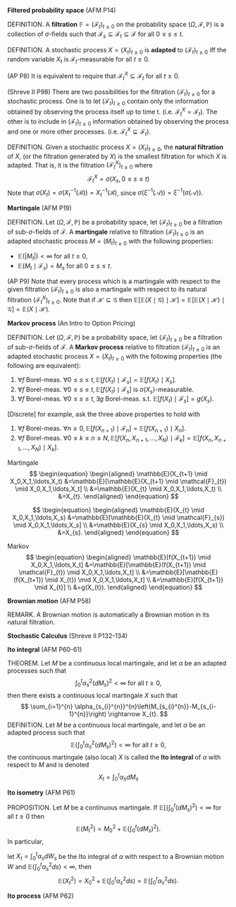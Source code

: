 **Filtered probability space** (AFM P14)

DEFINITION. A **filtration** $\mathbb{F}=\left(\mathcal{F}_{t}\right)_{t \geq 0}$ on the probability space $(\Omega, \mathcal{F}, \mathbb{P})$ is a collection of $\sigma$-fields such that $\mathcal{F}_{s} \subseteq \mathcal{F}_{t} \subseteq \mathcal{F}$ for all $0 \leq s \leq t$.



DEFINITION. A stochastic process $X=\left(X_{t}\right)_{t \geq 0}$ is **adapted** to $\left(\mathcal{F}_{t}\right)_{t \geq 0}$ iff the random variable $X_{t}$ is $\mathcal{F}_{t}$-measurable for all $t \geq 0$.

(AP P8) It is equivalent to require that $\mathcal{F}_{t}^{X} \subseteq \mathcal{F}_{t}$ for all  $t \geq 0$.

(Shreve II P98) There are two possibilities for the filtration $\left(\mathcal{F}_{t}\right)_{t \geq 0}$ for a stochastic process. One is to let $\left(\mathcal{F}_{t}\right)_{t \geq 0}$ contain only the information obtained by observing the process itself up to time t. (i.e. $\mathcal{F}_{t}^{X}=\mathcal{F}_{t}$). The other is to include in $\left(\mathcal{F}_{t}\right)_{t \geq 0}$ information obtained by observing the process and one or more other processes. (i.e. $\mathcal{F}_{t}^{X} \subsetneq \mathcal{F}_{t}$).



DEFINITION. Given a stochastic process $X=\left(X_{t}\right)_{t \geq 0}$, the **natural filtration** of $X$, (or the filtration generated by $X$) is the smallest filtration for which $X$ is adapted. That is, it is the filtration $\left(\mathcal{F}_{t}^{X}\right)_{t \geq 0}$ where
$$
\mathcal{F}_{t}^{X}=\sigma\left(X_{s}, 0 \leq s \leq t\right)
$$
Note that $\sigma(X_t)=\sigma\left(X_t^{-1}\left(\mathcal{B}\right)\right)=X_t^{-1}(\mathcal{B})$, since $\sigma\left(\xi^{-1}\left(\mathcal{A}\right)\right)=\xi^{-1}\left(\sigma\left(\mathcal{A}\right)\right)$.



**Martingale** (AFM P19)

DEFINITION. Let $(\Omega, \mathcal{F}, \mathbb{P})$ be a probability space, let $\left(\mathcal{F}_{t}\right)_{t \geq 0}$ be a filtration of sub-$\sigma$-fields of $\mathcal{F}$. A **martingale** relative to filtration $\left(\mathcal{F}_{t}\right)_{t \geq 0}$ is an adapted stochastic process $M=\left(M_{t}\right)_{t \geq 0}$ with the following properties:
- $\mathbb{E}\left(\left|M_{t}\right|\right)<\infty$ for all $t \geq 0$,
- $\mathbb{E}\left(M_{t} \mid \mathcal{F}_{s}\right)=M_{s}$ for all $0 \leq s \leq t$.

(AP P9) Note that every process which is a martingale with respect to the given filtration $\left(\mathcal{F}_{t}\right)_{t \geq 0}$ is also a martingale with respect to its natural filtration $\left(\mathcal{F}_{t}^{X}\right)_{t \geq 0}$. Note that if $\mathcal{H} \subseteq \mathcal{G}$ then $\mathbb{E}[\mathbb{E}(X \mid \mathcal{G}) \mid \mathcal{H}]=\mathbb{E}[\mathbb{E}(X \mid \mathcal{H}) \mid \mathcal{G}]=\mathbb{E}(X \mid \mathcal{H})$.



**Markov process** (An Intro to Option Pricing)

DEFINITION. Let $(\Omega, \mathcal{F}, \mathbb{P})$ be a probability space,  let $\left(\mathcal{F}_{t}\right)_{t \geq 0}$ be a filtration of sub-$\sigma$-fields of $\mathcal{F}$. A **Markov process** relative to filtration $\left(\mathcal{F}_{t}\right)_{t \geq 0}$ is an adapted stochastic process $X=\left(X_{t}\right)_{t \geq 0}$ with the following properties (the following are equivalent):

1. $\forall f$ Borel-meas. $\forall 0 \leq s \leq t, \mathbb{E}[f(X_{t}) \mid \mathcal{F}_{s}]=\mathbb{E}[f(X_{t}) \mid X_{s}]$.
2. $\forall f$ Borel-meas. $\forall 0 \leq s \leq t, \mathbb{E}[f(X_{t}) \mid \mathcal{F}_{s}]$ is $\sigma\left(X_{s}\right)$-measurable.
3. $\forall f$ Borel-meas. $\forall 0 \leq s \leq t, \exists g$ Borel-meas. s.t. $\mathbb{E}[f(X_{t}) \mid \mathcal{F}_{s}]=g(X_{s})$.

[Discrete] for example, ask the three above properties to hold with

1. $\forall f$ Borel-meas. $\forall n \geq 0, \mathbb{E}[f(X_{n+1}) \mid \mathcal{F}_{n}]=\mathbb{E}[f(X_{n+1}) \mid X_{n}]$.
2. $\forall f$ Borel-meas. $\forall 0 \leq k \leq n \leq N, \mathbb{E}[f(X_{n},X_{n+1},\ldots,X_{N}) \mid \mathcal{F}_{k}]=\mathbb{E}[f(X_{n},X_{n+1},\ldots,X_{N}) \mid X_{k}]$.



Martingale
$$
\begin{equation}
\begin{aligned}
\mathbb{E}(X_{t+1} \mid X_0,X_1,\ldots,X_t)
&=\mathbb{E}[\mathbb{E}(X_{t+1} \mid \mathcal{F}_{t}) \mid X_0,X_1,\ldots,X_t]
\\
&=\mathbb{E}(X_{t} \mid X_0,X_1,\ldots,X_t)
\\
&=X_{t}.
\end{aligned}
\end{equation}
$$

$$
\begin{equation}
\begin{aligned}
\mathbb{E}(X_{t} \mid X_0,X_1,\ldots,X_s)
&=\mathbb{E}[\mathbb{E}(X_{t} \mid \mathcal{F}_{s}) \mid X_0,X_1,\ldots,X_s]
\\
&=\mathbb{E}(X_{s} \mid X_0,X_1,\ldots,X_s)
\\
&=X_{s}.
\end{aligned}
\end{equation}
$$

Markov
$$
\begin{equation}
\begin{aligned}
\mathbb{E}[f(X_{t+1}) \mid X_0,X_1,\ldots,X_t]
&=\mathbb{E}[\mathbb{E}(f(X_{t+1}) \mid \mathcal{F}_{t}) \mid X_0,X_1,\ldots,X_t]
\\
&=\mathbb{E}[\mathbb{E}(f(X_{t+1}) \mid X_{t}) \mid X_0,X_1,\ldots,X_t]
\\
&=\mathbb{E}[f(X_{t+1}) \mid X_{t}]
\\
&=g(X_{t}).
\end{aligned}
\end{equation}
$$



**Brownian motion** (AFM P58)

REMARK. A Brownian motion is automatically a Brownian motion in its natural filtration.



**Stochastic Calculus** (Shreve II P132-134)

**Ito integral** (AFM P60-61)

THEOREM. Let $M$ be a continuous local martingale, and let $\alpha$ be an adapted processes such that
$$
\int_{0}^{t} \alpha_{s}^{2} \left(d M_{s}\right)^{2}<\infty \text { for all } t \geq 0,
$$
then there exists a continuous local martingale $X$ such that
$$
\sum_{i=1}^{n} \alpha_{s_{i}^{n}}^{n}\left(M_{s_{i}^{n}}-M_{s_{i-1}^{n}}\right) \rightarrow X_{t}.
$$
DEFINITION. Let $M$ be a continuous local martingale, and let $\alpha$ be an adapted process such that
$$
\mathbb{E}\left(\int_{0}^{t} \alpha_{s}^{2} \left(d M_{s}\right)^{2}\right)<\infty \text { for all } t \geq 0,
$$
the continuous martingale (also local) $X$ is called the **Ito integral** of $\alpha$ with respect to $M$ and is denoted
$$
X_{t}=\int_{0}^{t} \alpha_{s} d M_{s}
$$



**Ito isometry** (AFM P61)

PROPOSITION. Let $M$ be a continuous martingale. If $\mathbb{E}[\left(\int_{0}^{t} \left(d M_{s}\right)^{2}\right)<\infty$ for all $t \geq 0$ then
$$
\mathbb{E}\left(M_{t}^{2}\right)=M_{0}^{2}+\mathbb{E}\left(\int_{0}^{t} \left(d M_{s}\right)^{2}\right).
$$
In particular,

let $X_{t}=\int_{0}^{t} \alpha_{s} d W_{s}$ be the Ito integral of $\alpha$ with respect to a Brownian motion $W$ and $\mathbb{E}(\int_{0}^{t} \alpha_{s}^{2} d s)<\infty$, then
$$
\mathbb{E}\left(X_{t}^{2}\right)=X_{0}^{2}+\mathbb{E}\left(\int_{0}^{t} \alpha_{s}^{2} d s\right)=\mathbb{E}\left(\int_{0}^{t} \alpha_{s}^{2} d s\right).
$$



**Ito process** (AFM P62)
